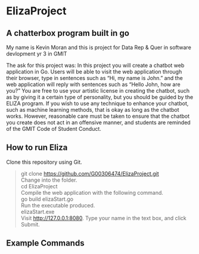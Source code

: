 # ElizaProject
## A chatterbox program built in go
My name is Kevin Moran and this is project for  Data Rep & Quer in software devlopment yr 3 in GMIT

The ask for this project was:
In this project you will create a chatbot web application in Go. Users will be able to visit the web application through their browser, type in sentences such as “Hi, my name is John.” and the web application will reply with sentences such as “Hello John, how are you?” You are free to use your artistic license in creating the chatbot, such as by giving it a certain type of personality, but you should be guided by the ELIZA program. If you wish to use any technique to enhance your chatbot, such as machine learning methods, that is okay as long as the chatbot works. However, reasonable care must be taken to ensure that the chatbot you create does not act in an offensive manner, and students are reminded of the GMIT Code of Student Conduct.
## How to run Eliza
Clone this repository using Git.  
 >git clone https://github.com/G00306474/ElizaProject.git  
Change into the folder.  
 >cd ElizaProject  
Compile the web application with the following command.  
 >go build elizaStart.go  
Run the executable produced.  
 >elizaStart.exe  
Visit http://127.0.0.1:8080. Type your name in the text box, and click Submit.  


## Example Commands 

 
